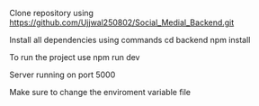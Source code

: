 Clone repository using https://github.com/Ujjwal250802/Social_Medial_Backend.git

Install all dependencies using commands
cd backend
npm install 

To run the project use
npm run dev

Server running on port 5000

Make sure to change the enviroment variable file



